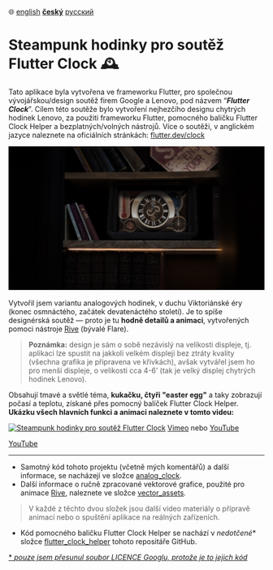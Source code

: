 ﻿:globe_with_meridians:  [english](README.md)    <u>**český**</u>    [русский](README.ru.md)

# Steampunk hodinky pro soutěž Flutter Clock :mantelpiece_clock:

Tato aplikace byla vytvořena ve frameworku Flutter, pro společnou vývojářskou/design soutěž firem Google a Lenovo, pod názvem “***Flutter Clock***”. Cílem této soutěže bylo vytvoření nejhezčího designu chytrých hodinek Lenovo, za použiti frameworku Flutter, pomocného baličku Flutter Clock Helper a bezplatných/volných nástrojů. Více o soutěži, v anglickém jazyce naleznete na oficiálních stránkách: [flutter.dev/clock](https://flutter.dev/clock)

![Vizualizace Steampunk hodinek](preview.jpg)

Vytvořil jsem variantu analogových hodinek, v duchu Viktoriánské éry (konec osmnáctého, začátek devatenáctého století). Je to spíše designérská soutěž — proto je tu **hodně detailů a animaci**, vytvořených pomoci nástroje [Rive](https://rive.app) (bývalé Flare).

> **Poznámka:** design je sám o sobě nezávislý na velikosti displeje, tj. aplikaci lze spustit na jakkoli velkém displeji bez ztráty kvality (všechna grafika je připravena ve křivkách), avšak vytvářel jsem ho pro menší displeje, o velikosti cca 4-6’ (tak je velký displej chytrých hodinek Lenovo).

Obsahují tmavé a světlé téma, **kukačku, čtyři "easter egg"** a taky zobrazují počasí a teplotu, získané přes pomocný balíček Flutter Clock Helper. **Ukázku všech hlavních funkci a animaci naleznete v tomto videu:**

[![Steampunk hodinky pro soutěž Flutter Clock](https://i.vimeocdn.com/video/850219016_1280x720.jpg)](https://vimeo.com/tsinis/futterclock)
[Vimeo](https://vimeo.com/tsinis/futterclock) nebo [YouTube](http://www.youtube.com/watch?v=DQluq00k9hs)

[YouTube](http://www.youtube.com/watch?v=DQluq00k9hs)

---

* Samotný kód tohoto projektu (včetně mých komentářů) а další informace, se nacházejí ve složce [analog_clock](./analog_clock).
* Další informace o ručně zpracované vektorové grafice, použité pro animace [Rive](https://rive.app), naleznete ve složce [vector_assets](./vector_assets).

> V každé z těchto dvou složek jsou další video materiály o přípravě animací nebo o spuštění aplikace na reálných zařízeních.

* Kód pomocného baličku Flutter Clock Helper se nachází v *nedotčené** složce [flutter_clock_helper](./flutter_clock_helper) tohoto repositáře GitHub.

[* *pouze jsem přesunul soubor LICENCE Googlu, protože je to jejich kód*](./flutter_clock_helper/LICENSE)
